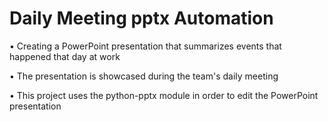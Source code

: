 # Daily Meeting pptx Automation
• Creating a PowerPoint presentation that summarizes events that happened that day at work

• The presentation is showcased during the team's daily meeting

• This project uses the python-pptx module in order to edit the PowerPoint presentation
